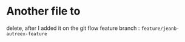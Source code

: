 # Another file to
delete, after I added it on the git flow feature branch : `feature/jeanb-autreex-feature`
